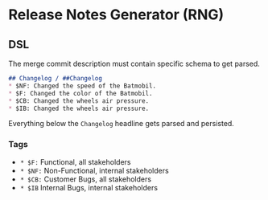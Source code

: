 # Release Notes Generator (RNG)

## DSL
The merge commit description must contain specific schema to get parsed. 

```markdown
## Changelog / ##Changelog
* $NF: Changed the speed of the Batmobil.
* $F: Changed the color of the Batmobil.
* $CB: Changed the wheels air pressure.
* $IB: Changed the wheels air pressure.
```

Everything below the `Changelog` headline gets parsed and persisted.

### Tags
* `* $F:` Functional, all stakeholders
* `* $NF:` Non-Functional, internal stakeholders
* `* $CB:` Customer Bugs, all stakeholders
* `* $IB` Internal Bugs, internal stakeholders